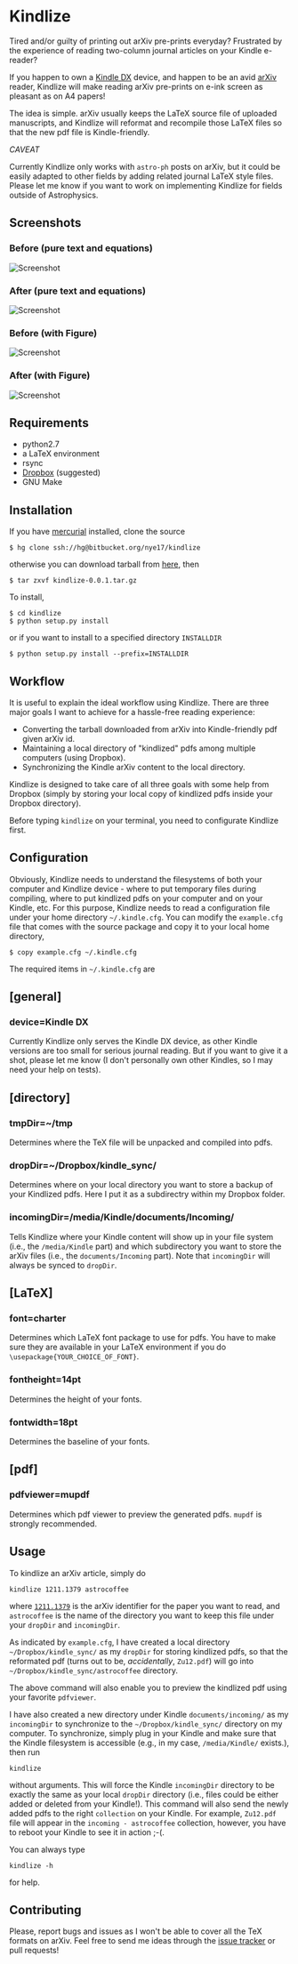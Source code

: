 
Kindlize
========

Tired and/or guilty of printing out arXiv pre-prints everyday? Frustrated by
the experience of reading two-column journal articles on your Kindle e-reader?

If you happen to own a [Kindle
DX](http://www.amazon.com/Kindle-DX-Wireless-Reader-3G-Global/dp/B002GYWHSQ)
device, and happen to be an avid [arXiv](http://arxiv.org/) reader, Kindlize
will make reading arXiv pre-prints on e-ink screen as pleasant as on A4 papers!

The idea is simple. arXiv usually keeps the LaTeX source file of uploaded
manuscripts, and Kindlize will reformat and recompile those LaTeX files so
that the new pdf file is Kindle-friendly.

_CAVEAT_

Currently Kindlize only works with `astro-ph` posts on arXiv, but it could
be easily adapted to other fields by adding related journal LaTeX style
files. Please let me know if you want to work on implementing Kindlize for
fields outside of Astrophysics.


Screenshots
-----------

### Before (pure text and equations)

![Screenshot](http://bitbucket.org/nye17/kindlize/raw/default/screenshots/textpage_before_small_framed.png)


### After (pure text and equations)

![Screenshot](http://bitbucket.org/nye17/kindlize/raw/default/screenshots/textpage_after_small_framed.png)


### Before (with Figure)

![Screenshot](http://bitbucket.org/nye17/kindlize/raw/default/screenshots/figpage_before_small_framed.png)

### After (with Figure)

![Screenshot](http://bitbucket.org/nye17/kindlize/raw/default/screenshots/figpage_after_small_framed.png)


Requirements
------------

* python2.7
* a LaTeX environment
* rsync
* [Dropbox](http://db.tt/i5xwlaj9) (suggested)
* GNU Make


Installation
------------

If you have [mercurial](http://mercurial.selenic.com) installed, clone
the source

    $ hg clone ssh://hg@bitbucket.org/nye17/kindlize 

otherwise you can download tarball from
[here](https://bitbucket.org/nye17/kindlize/downloads), then
    
    $ tar zxvf kindlize-0.0.1.tar.gz
    
To install,

    $ cd kindlize
    $ python setup.py install

or if you want to install to a specified directory `INSTALLDIR`

    $ python setup.py install --prefix=INSTALLDIR


Workflow
--------

It is useful to explain the ideal workflow using Kindlize. There are three
major goals I want to achieve for a hassle-free reading experience:

* Converting the tarball downloaded from arXiv into Kindle-friendly pdf given arXiv id.
* Maintaining a local directory of "kindlized" pdfs among multiple computers (using Dropbox).
* Synchronizing the Kindle arXiv content to the local directory. 

Kindlize is designed to take care of all three goals with some help from
Dropbox (simply by storing your local copy of kindlized pdfs inside your
Dropbox directory).

Before typing `kindlize` on your terminal, you need to configurate Kindlize first.


Configuration
-------------

Obviously, Kindlize needs to understand the filesystems of both your computer
and Kindlize device - where to put temporary files during compiling, where
to put kindlized pdfs on your computer and on your Kindle, etc. For this
purpose, Kindlize needs to read a configuration file under your home directory
`~/.kindle.cfg`. You can modify the `example.cfg` file that comes with the
source package and copy it to your local home directory,

    $ copy example.cfg ~/.kindle.cfg

The required items in `~/.kindle.cfg` are

## [general]

### device=Kindle DX

Currently Kindlize only serves the Kindle DX device, as other Kindle versions
are too small for serious journal reading. But if you want to give it a shot,
please let me know (I don't personally own other Kindles, so I may need your
help on tests).

## [directory]

### tmpDir=~/tmp

Determines where the TeX file will be unpacked and compiled into pdfs.

### dropDir=~/Dropbox/kindle_sync/

Determines where on your local directory you want to store a backup of your
Kindlized pdfs. Here I put it as a subdirectry within my Dropbox folder.

### incomingDir=/media/Kindle/documents/Incoming/

Tells Kindlize where your Kindle content will show up in your file system
(i.e., the `/media/Kindle` part) and which subdirectory you want to store the
arXiv files (i.e., the `documents/Incoming` part). Note that `incomingDir`
will always be synced to `dropDir`.

## [LaTeX]

### font=charter

Determines which LaTeX font package to use for pdfs. You have to
make sure they are available in your LaTeX environment if you do
`\usepackage{YOUR_CHOICE_OF_FONT}`.

### fontheight=14pt

Determines the height of your fonts.

### fontwidth=18pt

Determines the baseline of your fonts.

## [pdf]

### pdfviewer=mupdf

Determines which pdf viewer to preview the generated pdfs. `mupdf` is
strongly recommended.
 

Usage
-----

To kindlize an arXiv article, simply do

    kindlize 1211.1379 astrocoffee

where [`1211.1379`](http://arxiv.org/abs/1211.1379) is the arXiv identifier
for the paper you want to read, and `astrocoffee` is the name of the directory
you want to keep this file under your `dropDir` and `incomingDir`. 

As indicated by `example.cfg`, I have created a local directory
`~/Dropbox/kindle_sync/` as my `dropDir` for storing kindlized pdfs, so that
the reformated pdf (turns out to be, _accidentally_, `Zu12.pdf`) will go into
`~/Dropbox/kindle_sync/astrocoffee` directory.

The above command will also enable you to preview the kindlized pdf using
your favorite `pdfviewer`.

I have also created a new directory under Kindle `documents/incoming/` as my
`incomingDir` to synchronize to the `~/Dropbox/kindle_sync/` directory on
my computer. To synchronize, simply plug in your Kindle and make sure that
the Kindle filesystem is accessible (e.g., in my case, `/media/Kindle/`
exists.), then run

    kindlize

without arguments. This will force the Kindle `incomingDir` directory to
be exactly the same as your local `dropDir` directory (i.e., files could
be either added or deleted from your Kindle!). This command will also send
the newly added pdfs to the right `collection` on your Kindle. For example,
`Zu12.pdf` file will appear in the `incoming - astrocoffee` collection,
however, you have to reboot your Kindle to see it in action ;-(.


You can always type

    kindlize -h

for help.



Contributing
------------

Please, report bugs and issues as I won't be able to cover all the TeX
formats on arXiv. Feel free to send me ideas through the [issue tracker][]
or pull requests!

[issue tracker]: http://bitbucket.org/nye17/kindlize/issues
